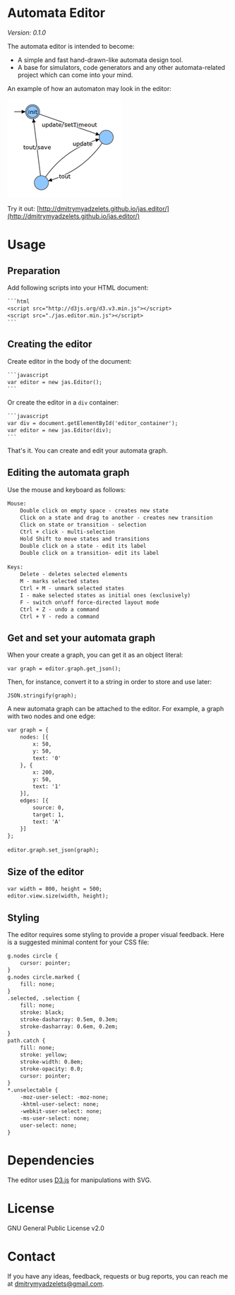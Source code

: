 # Automata Editor

*Version: 0.1.0*

The automata editor is intended to become:
* A simple and fast hand-drawn-like automata design tool.
* A base for simulators, code generators and any other automata-related project which can come into your mind.

An example of how an automaton may look in the editor:

![Automaton for delayed save](https://github.com/dmitrymyadzelets/jas.editor/blob/master/img/graph_delayed_save.png "Automaton for delayed save of multiple updates")

Try it out: [http://dmitrymyadzelets.github.io/jas.editor/](http://dmitrymyadzelets.github.io/jas.editor/)

<!-- # How to use it in other project

The editor is created such that it can be easily used in other projects related to automata. The core of the editor implements only drawing and undo/redo capabilities. The API allows your to extend its functionality.
 -->

# Usage

## Preparation

Add following scripts into your HTML document:

    ```html
    <script src="http://d3js.org/d3.v3.min.js"></script>
    <script src="./jas.editor.min.js"></script>
    ```

## Creating the editor

Create editor in the body of the document:

    ```javascript
    var editor = new jas.Editor();
    ```

Or create the editor in a `div` container:  

    ```javascript
    var div = document.getElementById('editor_container');
    var editor = new jas.Editor(div);
    ```

That's it. You can create and edit your automata graph.

## Editing the automata graph

Use the mouse and keyboard as follows:

    Mouse:
        Double click on empty space - creates new state
        Click on a state and drag to another - creates new transition
        Click on state or transition - selection
        Ctrl + click - multi-selection
        Hold Shift to move states and transitions
        Double click on a state - edit its label
        Double click on a transition- edit its label

    Keys:
        Delete - deletes selected elements
        M - marks selected states
        Ctrl + M - unmark selected states
        I - make selected states as initial ones (exclusively)
        F - switch on\off force-directed layout mode
        Ctrl + Z - undo a command
        Ctrl + Y - redo a command

## Get and set your automata graph

When your create a graph, you can get it as an object literal:

    var graph = editor.graph.get_json();

Then, for instance, convert it to a string in order to store and use later:

    JSON.stringify(graph);

A new automata graph can be attached to the editor. For example, a graph with two nodes and one edge:

    var graph = {
        nodes: [{
            x: 50,
            y: 50,
            text: '0'
        }, {
            x: 200,
            y: 50,
            text: '1'
        }],
        edges: [{
            source: 0,
            target: 1,
            text: 'A'
        }]
    };

    editor.graph.set_json(graph);

## Size of the editor

    var width = 800, height = 500;
    editor.view.size(width, height);

## Styling

The editor requires some styling to provide a proper visual feedback. Here is a suggested minimal content for your CSS file:

    g.nodes circle {
        cursor: pointer;
    }
    g.nodes circle.marked {
        fill: none;
    }
    .selected, .selection {
        fill: none;
        stroke: black;
        stroke-dasharray: 0.5em, 0.3em;
        stroke-dasharray: 0.6em, 0.2em;
    }
    path.catch {
        fill: none;
        stroke: yellow;
        stroke-width: 0.8em;
        stroke-opacity: 0.0;
        cursor: pointer;
    }
    *.unselectable {
        -moz-user-select: -moz-none;
        -khtml-user-select: none;
        -webkit-user-select: none;
        -ms-user-select: none;
        user-select: none;
    }

# Dependencies

The editor uses [D3.js](https://github.com/mbostock/d3) for manipulations with SVG.

# License

GNU General Public License v2.0

# Contact

If you have any ideas, feedback, requests or bug reports, you can reach me at [dmitrymyadzelets@gmail.com](mailto:dmitrymyadzelets@gmail.com).